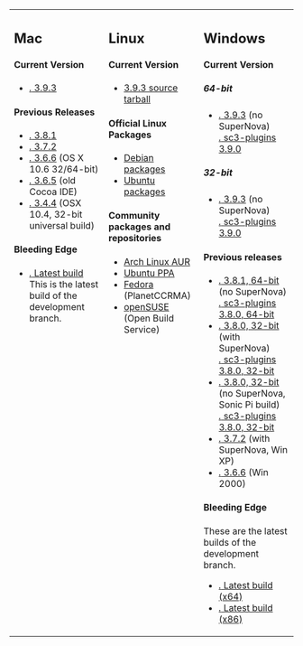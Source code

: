 <table>
    <tbody>
        <tr>
            <td width="32%" valign="top">
                <h2>
                    Mac
                </h2>
                <h4>Current Version</h4>
                <ul class="nodot">
                    <li>
                        <a href="https://github.com/supercollider/supercollider/releases/download/Version-3.9.3/SuperCollider-3.9.3-macOS.zip"><i class="icon-download-alt">.</i> 3.9.3</a>
                    </li>
                </ul>
                <h4>Previous Releases</h4>
                <ul class="nodot">
                    <li>
                        <a href="https://github.com/supercollider/supercollider/releases/download/Version-3.8.1/SuperCollider-3.8.1-MacOS.zip"><i class="icon-download-alt">.</i> 3.8.1</a>
                    </li>
                    <li>
                        <a href="https://github.com/supercollider/supercollider/releases/download/Version-3.7.2/SuperCollider-OSX-3.7.2.zip"><i class="icon-download-alt">.</i> 3.7.2</a>
                    </li>
                    <li>
                        <a href="http://sourceforge.net/projects/supercollider/files/Mac%20OS%20X/3.6/SuperCollider-3.6.6-OSX.dmg/download"><i class="icon-download-alt">.</i> 3.6.6</a> (OS X 10.6 32/64-bit)
                    </li>
                    <li>
                        <a href="http://sourceforge.net/projects/supercollider/files/Mac%20OS%20X/3.6/SuperCollider-3.6.5-OSX-universal-no-ide.dmg/download"><i class="icon-download-alt">.</i> 3.6.5</a> (old Cocoa IDE)
                    </li>
                    <li>
                        <a href="http://sourceforge.net/projects/supercollider/files/Mac%20OS%20X/3.4.4/SuperCollider-3.4.4_32_bit.dmg/download"><i class="icon-download-alt">.</i> 3.4.4</a> (OSX 10.4, 32-bit universal build)
                    </li>
                </ul>
                <h4>Bleeding Edge</h4>
                <ul class="nodot">
                    <li>
                        <a href="http://supercollider.s3.amazonaws.com/builds/supercollider/supercollider/osx/develop-latest.html"><i class="icon-download-alt">.</i> Latest build</a><br />
                        This is the latest build of the development branch.
                    </li>
                </ul>
            </td>
            <td width="32%" valign="top">
                <h2>
                    Linux
                </h2>
                <h4>
                    Current Version
                </h4>
                <ul class="nodot">
                    <li>
                        <a href="https://github.com/supercollider/supercollider/releases/download/Version-3.9.3/SuperCollider-3.9.3-Source-linux.tar.bz2">3.9.3 source tarball</a>
                    </li>
                </ul>
                <h4>
                    Official Linux Packages
                </h4>
                <ul class="nodot">
                    <li>
                        <a href="http://packages.debian.org/sid/supercollider">Debian packages</a>
                    </li>
                    <li>
                        <a href="https://packages.ubuntu.com/search?keywords=supercollider&searchon=names">Ubuntu packages</a>
                    </li>
                </ul>
                <h4>
                    Community packages and repositories
                </h4>
                <ul>
                    <li>
                        <a href="https://aur.archlinux.org/packages/supercollider-git/">Arch Linux AUR</a>
                    </li>
                    <li>
                        <a href="http://launchpad.net/~supercollider/+archive/ppa">Ubuntu PPA</a>
                    </li>
                    <li>
                        <a href="http://ccrma.stanford.edu/planetccrma/software/">Fedora</a>
                        (PlanetCCRMA)
                    </li>
                    <li>
                        <a href="https://software.opensuse.org/package/supercollider">openSUSE</a>
                        (Open Build Service)
                    </li>
                </ul>
            </td>
            <td width="32%" valign="top">
                <h2>
                    Windows
                </h2>
                <h4>Current Version</h4>
                <h5>64-bit</h5>
                <ul class="nodot">
                    <li>
                        <a href="https://github.com/supercollider/supercollider/releases/download/Version-3.9.3/SuperCollider-3.9.3-Windows-x64-VS.exe"><i class="icon-download-alt">.</i> 3.9.3</a> (no SuperNova)<br />
                        <a href="https://github.com/supercollider/sc3-plugins/releases/download/Version-3.9.0/sc3-plugins-3.9.0-Windows-x64-VS.zip"><i class="icon-download-alt">.</i> sc3-plugins 3.9.0</a>
                    </li>
                </ul>
                <h5>32-bit</h5>
                <ul class="nodot">
                    <li>
                        <a href="https://github.com/supercollider/supercollider/releases/download/Version-3.9.3/SuperCollider-3.9.3-Windows-x86-VS.exe"><i class="icon-download-alt">.</i> 3.9.3</a> (no SuperNova)<br />
                        <a href="https://github.com/supercollider/sc3-plugins/releases/download/Version-3.9.0/sc3-plugins-3.9.0-Windows-x86-VS.zip"><i class="icon-download-alt">.</i> sc3-plugins 3.9.0</a>
                    </li>
                </ul>
                <h4>Previous releases</h4>
                <ul class="nodot">
                    <li>
                        <a href="https://github.com/supercollider/supercollider/releases/download/Version-3.8.1/SuperCollider-3.8.1-Windows-x64-VS.exe"><i class="icon-download-alt">.</i> 3.8.1, 64-bit</a> (no SuperNova)<br />
                        <a href="https://github.com/supercollider/sc3-plugins/releases/download/Version-3.8.0/sc3-plugins_Windows_SC3.8_VS-64bit_692f92f.zip"><i class="icon-download-alt">.</i> sc3-plugins 3.8.0, 64-bit</a>
                    </li>
                    <li>
                        <a href="https://github.com/supercollider/supercollider/releases/download/Version-3.8.0/SuperCollider-3.8.0_Windows_32bits_MW_SuperNova_0947edd.exe"><i class="icon-download-alt">.</i> 3.8.0, 32-bit</a> (with SuperNova)<br />
                        <a href="https://github.com/supercollider/sc3-plugins/releases/download/Version-3.8.0/sc3-plugins_Windows_SC3.8_MW-32bit_incl-SuperNova_692f92f.zip"><i class="icon-download-alt">.</i> sc3-plugins 3.8.0, 32-bit</a>
                    </li>
                    <li>
                        <a href="https://github.com/supercollider/supercollider/releases/download/Version-3.8.0/SuperCollider-3.8.0_Windows_32bits_VS_Sonic_Pi_0947edd.exe"><i class="icon-download-alt">.</i> 3.8.0, 32-bit</a> (no SuperNova, Sonic Pi build)<br />
                        <a href="https://github.com/supercollider/sc3-plugins/releases/download/Version-3.8.0/sc3-plugins_Windows_SC3.8_VS-32bit_SonicPi_692f92f.zip"><i class="icon-download-alt">.</i> sc3-plugins 3.8.0, 32-bit</a>
                    </li>
                    <li>
                        <a href="https://github.com/supercollider/supercollider/releases/download/Version-3.7.2/SuperCollider-3.7.2_Release-win32-MinGW-abfba5b.exe"><i class="icon-download-alt">.</i> 3.7.2</a> (with SuperNova, Win XP)<br />
                    </li>
                    <li>
                        <a href="http://sourceforge.net/projects/supercollider/files/Windows/3.6/SuperCollider-3.6.6-win32.exe/download"><i class="icon-download-alt">.</i> 3.6.6</a> (Win 2000)
                    </li>
                </ul>
                <h4>Bleeding Edge</h4>
                <p>These are the latest builds of the development branch.</p>
                <ul class="nodot">
                    <li>
                        <a href="http://supercollider.s3.amazonaws.com/builds/supercollider/supercollider/win64/develop-latest.html"><i class="icon-download-alt">.</i> Latest build (x64)</a>
                    </li>
                    <li>
                        <a href="http://supercollider.s3.amazonaws.com/builds/supercollider/supercollider/win32/develop-latest.html"><i class="icon-download-alt">.</i> Latest build (x86)</a>
                    </li>
                </ul>
            </td>
        </tr>
    </tbody>
</table>
